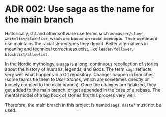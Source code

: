 # ADR 002: Use saga as the name for the main branch

Historically, Git and other software use terms such as `master/slave`,
`whitelist/blacklist`, which are based on racial concepts. Their continued use
maintains the racial stereotypes they depict. Better alternatives in meaning and
technical correctness exist, like `leader/follower`, `blocklist/allowlist`.

In the Nordic mythology, a `saga` is a long, continuous recollection of stories
about the history of humans, legends, and Gods. The term `saga` reflects very
well what happens in a Git repository. Changes happen in branches (some teams
tie them to _User Stories_, which are sometimes directly or loosely coupled to
the main branch). Once the changes are finalized, they get added to the main
branch, or get appended in the case of a rebase. The mental model of a big book
of stories fits this process very well.

Therefore, the main branch in this project is named `saga`. `master` must not be
used.
